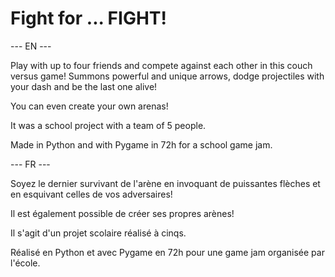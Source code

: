 # Fight for ... FIGHT!

--- EN ---

Play with up to four friends and compete against each other in this couch versus game! Summons powerful and unique arrows, dodge projectiles with your dash and be the last one alive!

You can even create your own arenas!

It was a school project with a team of 5 people.

Made in Python and with Pygame in 72h for a school game jam.


--- FR ---

Soyez le dernier survivant de l'arène en invoquant de puissantes flèches et en esquivant celles de vos adversaires!

Il est également possible de créer ses propres arènes!

Il s'agit d'un projet scolaire réalisé à cinqs.

Réalisé en Python et avec Pygame en 72h pour une game jam organisée par l'école.
